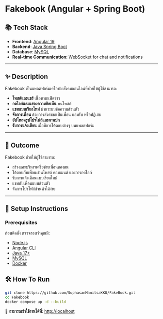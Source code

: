 # Fakebook (Angular + Spring Boot)

## 📚 Tech Stack
- **Frontend**: [Angular 19](https://angular.io/)
- **Backend**: [Java Spring Boot](https://spring.io/)
- **Database**: [MySQL](https://www.mysql.com/)
- **Real-time Communication**: WebSocket for chat and notifications

---

## ✨ Description
Fakebook เป็นแพลตฟอร์มเครือข่ายสังคมออนไลน์ที่ช่วยให้ผู้ใช้สามารถ:
- **โพสต์และแชร์** เนื้อหาบนฟีดข่าว
- **กดไลก์และแสดงความคิดเห็น** บนโพสต์
- **แชทแบบเรียลไทม์** ผ่านระบบข้อความส่วนตัว
- **จัดการเพื่อน** ด้วยการส่งคำขอเป็นเพื่อน ยอมรับ หรือปฏิเสธ
- **อัปโหลดรูปโปรไฟล์และภาพปก**
- **รับการแจ้งเตือน** เมื่อมีการโต้ตอบต่างๆ บนแพลตฟอร์ม

---

## 🎯 Outcome
Fakebook ช่วยให้ผู้ใช้สามารถ:
- สร้างและบริหารเครือข่ายเพื่อนของตน
- โต้ตอบกับเพื่อนผ่านโพสต์ คอมเมนต์ และการกดไลก์
- รับการแจ้งเตือนแบบเรียลไทม์
- แชทกับเพื่อนแบบส่วนตัว
- จัดการโปรไฟล์ส่วนตัวได้ง่าย

---

## 🚀 Setup Instructions

### Prerequisites
ก่อนติดตั้ง ตรวจสอบว่าคุณมี:
- [Node.js](https://nodejs.org/en)
- [Angular CLI](https://angular.io/cli)
- [Java 17+](https://www.oracle.com/java/technologies/javase-jdk17-downloads.html)
- [MySQL](https://www.mysql.com/)
- [Docker](https://www.docker.com/)

## 🛠 How To Run  

```bash
git clone https://github.com/SuphasanManitsaKKU/FakeBook.git
cd Fakebook
docker compose up -d --build
```

🔗 **สามารถเข้าใช้งานได้ที่**: [http://localhost](http://localhost)
